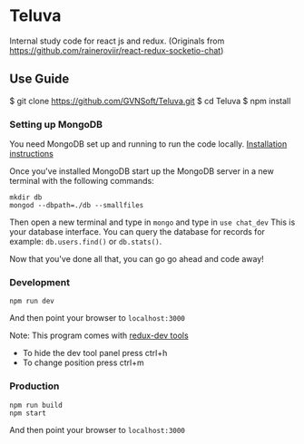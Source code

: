 # Teluva
Internal study code for react js and redux.
(Originals from https://github.com/raineroviir/react-redux-socketio-chat)

## Use Guide

$ git clone https://github.com/GVNSoft/Teluva.git
$ cd Teluva
$ npm install

### Setting up MongoDB

You need MongoDB set up and running to run the code locally. [Installation instructions](https://docs.mongodb.org/manual/installation/)

Once you've installed MongoDB start up the MongoDB server in a new terminal with the following commands:

```
mkdir db
mongod --dbpath=./db --smallfiles
```

Then open a new terminal and type in `mongo` and type in `use chat_dev`
This is your database interface.  You can query the database for records for example: `db.users.find()` or `db.stats()`.

Now that you've done all that, you can go go ahead and code away!

### Development

```
npm run dev
```
And then point your browser to `localhost:3000`

Note:
This program comes with [redux-dev tools](https://github.com/gaearon/redux-devtools)
* To hide the dev tool panel press ctrl+h
* To change position press ctrl+m

### Production

```
npm run build
npm start
```
And then point your browser to `localhost:3000`
